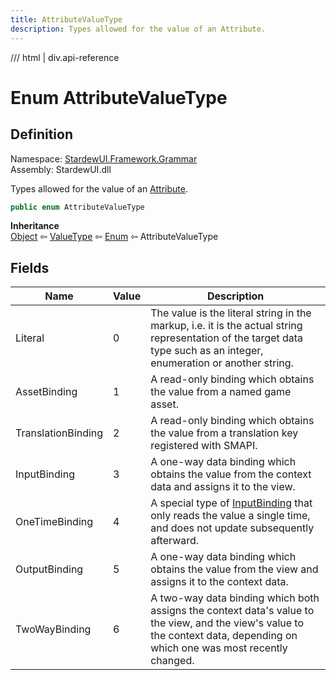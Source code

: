 ```yaml
---
title: AttributeValueType
description: Types allowed for the value of an Attribute.
---
```


<link rel="stylesheet" href="/StardewUI/stylesheets/reference.css" />

/// html | div.api-reference

# Enum AttributeValueType

## Definition

<div class="api-definition" markdown>

Namespace: [StardewUI.Framework.Grammar](index.md)  
Assembly: StardewUI.dll  

</div>

Types allowed for the value of an [Attribute](attribute.md).

```cs
public enum AttributeValueType
```

**Inheritance**  
[Object](https://learn.microsoft.com/en-us/dotnet/api/system.object) ⇦ [ValueType](https://learn.microsoft.com/en-us/dotnet/api/system.valuetype) ⇦ [Enum](https://learn.microsoft.com/en-us/dotnet/api/system.enum) ⇦ AttributeValueType

## Fields

 | Name | Value | Description |
| --- | --- | --- |
| <a id="literal">Literal</a> | 0 | The value is the literal string in the markup, i.e. it is the actual string representation of the target data type such as an integer, enumeration or another string. | 
| <a id="assetbinding">AssetBinding</a> | 1 | A read-only binding which obtains the value from a named game asset. | 
| <a id="translationbinding">TranslationBinding</a> | 2 | A read-only binding which obtains the value from a translation key registered with SMAPI. | 
| <a id="inputbinding">InputBinding</a> | 3 | A one-way data binding which obtains the value from the context data and assigns it to the view. | 
| <a id="onetimebinding">OneTimeBinding</a> | 4 | A special type of [InputBinding](attributevaluetype.md#inputbinding) that only reads the value a single time, and does not update subsequently afterward. | 
| <a id="outputbinding">OutputBinding</a> | 5 | A one-way data binding which obtains the value from the view and assigns it to the context data. | 
| <a id="twowaybinding">TwoWayBinding</a> | 6 | A two-way data binding which both assigns the context data's value to the view, and the view's value to the context data, depending on which one was most recently changed. | 

